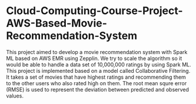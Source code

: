 # Cloud-Computing-Course-Project-AWS-Based-Movie-Recommendation-System
This project aimed to develop a movie recommendation system with Spark ML based on AWS EMR using Zepplin. We try to scale the algorithm so it would be able to handle a data set of 10,000,000 ratings by using Spark ML. This project is implemented based on a model called Collaborative Filtering. It takes a set of movies that have highest ratings and recommending them to the other users who also rated high on them. The root mean squre error (RMSE) is used to represent the deviation between predicted and observed values.
